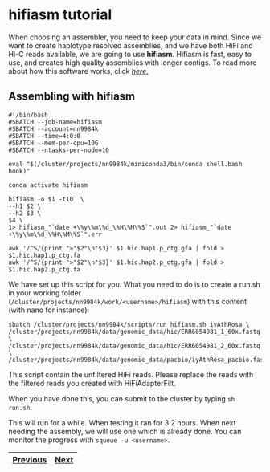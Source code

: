 # hifiasm tutorial

When choosing an assembler, you need to keep your data in mind. Since we want to create haplotype resolved assemblies, and we have both HiFi and Hi-C reads available, we are going to use **hifiasm**. Hifiasm is fast, easy to use, and creates high quality assemblies with longer contigs. To read more about how this software works, click [*here.*](https://github.com/chhylp123/hifiasm)

## Assembling with hifiasm

```
#!/bin/bash
#SBATCH --job-name=hifiasm
#SBATCH --account=nn9984k
#SBATCH --time=4:0:0
#SBATCH --mem-per-cpu=10G
#SBATCH --ntasks-per-node=10

eval "$(/cluster/projects/nn9984k/miniconda3/bin/conda shell.bash hook)" 

conda activate hifiasm

hifiasm -o $1 -t10  \
--h1 $2 \
--h2 $3 \
$4 \
1> hifiasm_"`date +\%y\%m\%d_\%H\%M\%S`".out 2> hifiasm_"`date +\%y\%m\%d_\%H\%M\%S`".err

awk '/^S/{print ">"$2"\n"$3}' $1.hic.hap1.p_ctg.gfa | fold > $1.hic.hap1.p_ctg.fa
awk '/^S/{print ">"$2"\n"$3}' $1.hic.hap2.p_ctg.gfa | fold > $1.hic.hap2.p_ctg.fa
```

We have set up this script for you. What you need to do is to create a run.sh in your working folder (`/cluster/projects/nn9984k/work/<username>/hifiasm`) with this content (with nano for instance): 
 
```
sbatch /cluster/projects/nn9984k/scripts/run_hifiasm.sh iyAthRosa \
/cluster/projects/nn9984k/data/genomic_data/hic/ERR6054981_1_60x.fastq.gz \
/cluster/projects/nn9984k/data/genomic_data/hic/ERR6054981_2_60x.fastq.gz \
/cluster/projects/nn9984k/data/genomic_data/pacbio/iyAthRosa_pacbio.fastq.gz 
```
This script contain the unfiltered HiFi reads. Please replace the reads with the filtered reads you created with HiFiAdapterFilt.

When you have done this, you can submit to the cluster by typing `sh run.sh`.
 
This will run for a while. When testing it ran for 3.2 hours. When next needing the assembly, we will use one which is already done. You can monitor the progress with `squeue -u <username>`.


|[Previous](https://github.com/ebp-nor/genome-assembly-workshop-2023/blob/main/03_HiFiAdapterFilt.md)|[Next](https://github.com/ebp-nor/genome-assembly-workshop-2023/blob/main/05_YaHS.md)|
|---|---|
